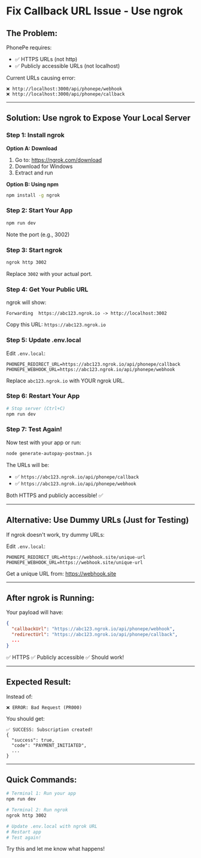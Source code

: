 # Fix Callback URL Issue - Use ngrok

## The Problem:

PhonePe requires:
- ✅ HTTPS URLs (not http)
- ✅ Publicly accessible URLs (not localhost)

Current URLs causing error:
```
❌ http://localhost:3000/api/phonepe/webhook
❌ http://localhost:3000/api/phonepe/callback
```

---

## Solution: Use ngrok to Expose Your Local Server

### Step 1: Install ngrok

**Option A: Download**
1. Go to: https://ngrok.com/download
2. Download for Windows
3. Extract and run

**Option B: Using npm**
```bash
npm install -g ngrok
```

### Step 2: Start Your App
```bash
npm run dev
```

Note the port (e.g., 3002)

### Step 3: Start ngrok
```bash
ngrok http 3002
```

Replace `3002` with your actual port.

### Step 4: Get Your Public URL

ngrok will show:
```
Forwarding  https://abc123.ngrok.io -> http://localhost:3002
```

Copy this URL: `https://abc123.ngrok.io`

### Step 5: Update .env.local

Edit `.env.local`:
```env
PHONEPE_REDIRECT_URL=https://abc123.ngrok.io/api/phonepe/callback
PHONEPE_WEBHOOK_URL=https://abc123.ngrok.io/api/phonepe/webhook
```

Replace `abc123.ngrok.io` with YOUR ngrok URL.

### Step 6: Restart Your App
```bash
# Stop server (Ctrl+C)
npm run dev
```

### Step 7: Test Again!

Now test with your app or run:
```bash
node generate-autopay-postman.js
```

The URLs will be:
- ✅ `https://abc123.ngrok.io/api/phonepe/callback`
- ✅ `https://abc123.ngrok.io/api/phonepe/webhook`

Both HTTPS and publicly accessible! ✅

---

## Alternative: Use Dummy URLs (Just for Testing)

If ngrok doesn't work, try dummy URLs:

Edit `.env.local`:
```env
PHONEPE_REDIRECT_URL=https://webhook.site/unique-url
PHONEPE_WEBHOOK_URL=https://webhook.site/unique-url
```

Get a unique URL from: https://webhook.site

---

## After ngrok is Running:

Your payload will have:
```json
{
  "callbackUrl": "https://abc123.ngrok.io/api/phonepe/webhook",
  "redirectUrl": "https://abc123.ngrok.io/api/phonepe/callback",
  ...
}
```

✅ HTTPS
✅ Publicly accessible
✅ Should work!

---

## Expected Result:

Instead of:
```
❌ ERROR: Bad Request (PR000)
```

You should get:
```
✅ SUCCESS: Subscription created!
{
  "success": true,
  "code": "PAYMENT_INITIATED",
  ...
}
```

---

## Quick Commands:

```bash
# Terminal 1: Run your app
npm run dev

# Terminal 2: Run ngrok
ngrok http 3002

# Update .env.local with ngrok URL
# Restart app
# Test again!
```

Try this and let me know what happens!
